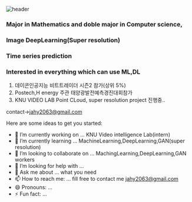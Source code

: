 ![header](https://capsule-render.vercel.app/api?type=slice&color=A3DCBE&height=100&section=header&text=Welcome%&fontSize=50&rotate=9&fontColor=FA991C)


### Major in Mathematics and doble major in Computer science,
### Image DeepLearning(Super resolution)
### Time series prediction
### Interested in  everything which can use ML,DL


1. 데이콘인공지능 비트트레이더 시즌2 참가(상위 5%)
2. Postech,H energy 주관 태양광발전예측경진대회참가
3. KNU VIDEO LAB Point CLoud, super resolution project 진행중..


contact->jahy2063@gmail.com





Here are some ideas to get you started:

- 🔭 I’m currently working on ...          KNU Video intelligence Lab(intern)
- 🌱 I’m currently learning ...            MachineLearning,DeepLearning,GAN(super resolution)
- 👯 I’m looking to collaborate on ...     MachingLearning,DeepLearning,GAN workers
- 🤔 I’m looking for help with ...            
- 💬 Ask me about ... what you need           
- 📫 How to reach me: ...                  fill free to contact me  jahy2063@gmail.com
- 😄 Pronouns: ...                       
- ⚡ Fun fact: ...                             


